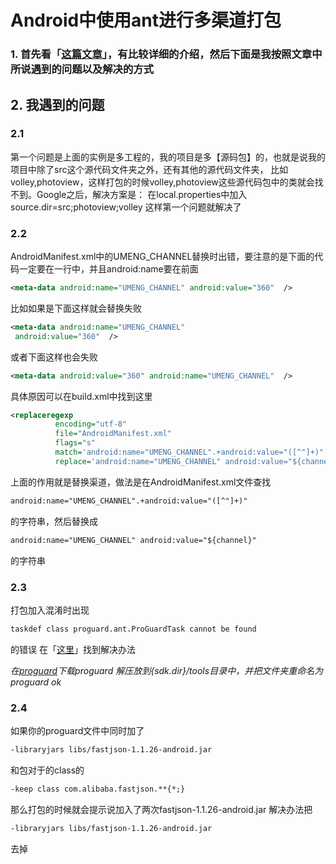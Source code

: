 Android中使用ant进行多渠道打包
================

### 1. 首先看「[这篇文章][1]」，有比较详细的介绍，然后下面是我按照文章中所说遇到的问题以及解决的方式

## 2. 我遇到的问题
### 2.1
第一个问题是上面的实例是多工程的，我的项目是多【源码包】的，也就是说我的项目中除了src这个源代码文件夹之外，还有其他的源代码文件夹，
比如volley,photoview，这样打包的时候volley,photoview这些源代码包中的类就会找不到。Google之后，解决方案是：
在local.properties中加入
source.dir=src;photoview;volley
这样第一个问题就解决了

### 2.2
AndroidManifest.xml中的UMENG_CHANNEL替换时出错，要注意的是下面的代码一定要在一行中，并且android:name要在前面
``` xml
<meta-data android:name="UMENG_CHANNEL" android:value="360"  />
``` 

比如如果是下面这样就会替换失败
``` xml
<meta-data android:name="UMENG_CHANNEL"
 android:value="360"  />
 ``` 
 或者下面这样也会失败
 ``` xml
 <meta-data android:value="360" android:name="UMENG_CHANNEL"  />
 ``` 
 
 具体原因可以在build.xml中找到这里
  ``` xml
 <replaceregexp
		    encoding="utf-8"
		    file="AndroidManifest.xml"
		    flags="s"
		    match='android:name="UMENG_CHANNEL".+android:value="([^"]+)"'
		    replace='android:name="UMENG_CHANNEL" android:value="${channel}"'/>
 ``` 
上面的作用就是替换渠道，做法是在AndroidManifest.xml文件查找
 ``` xml
android:name="UMENG_CHANNEL".+android:value="([^"]+)"
 ``` 
的字符串，然后替换成
 ``` xml
android:name="UMENG_CHANNEL" android:value="${channel}"
 ``` 
的字符串

### 2.3
打包加入混淆时出现
``` xml
taskdef class proguard.ant.ProGuardTask cannot be found 
``` 
的错误
在「[这里][2]」找到解决办法


*在[proguard](http://proguard.sourceforge.net/)下载proguard*
*解压放到{sdk.dir}/tools目录中，并把文件夹重命名为proguard*
*ok*
	
	
	
### 2.4
如果你的proguard文件中同时加了
``` xml
-libraryjars libs/fastjson-1.1.26-android.jar
``` 
和包对于的class的
``` xml
-keep class com.alibaba.fastjson.**{*;}
``` 
那么打包的时候就会提示说加入了两次fastjson-1.1.26-android.jar
解决办法把
``` xml
-libraryjars libs/fastjson-1.1.26-android.jar
``` 
去掉

[1]: http://my.oschina.net/liucundong/blog/333301
[2]: http://stackoverflow.com/questions/24451331/taskdef-class-proguard-ant-proguardtask-cannot-be-found-using-the-classloader-an
[3]: http://proguard.sourceforge.net/
 